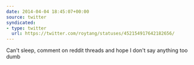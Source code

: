 ```yaml
---
date: 2014-04-04 18:45:07+00:00
source: twitter
syndicated:
- type: twitter
  url: https://twitter.com/roytang/statuses/452154917642182656/
---
```


Can't sleep, comment on reddit threads and hope I don't say anything too dumb